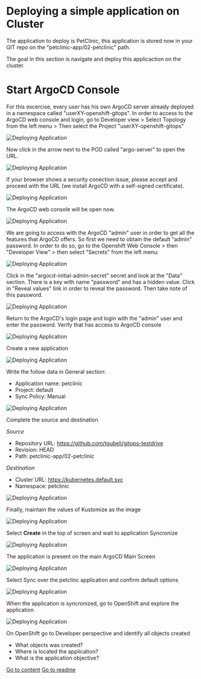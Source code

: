 # Deploying a simple application on Cluster

The application to deploy is PetClinic, this application is stored now in your GIT repo on the "petclinic-app/02-petclinic" path.

The goal in this section is navigate and deploy this applicaction on the cluster.

# Start ArgoCD Console

For this excercise, every user has his own ArgoCD server already deployed in a namespace called "userXY-openshift-gitops". In order to access to the ArgoCD web console and login, go to Developer view > Select Topology from the left menu > Then select the Project "userXY-openshift-gitops"

![Deploying Application](../img/installingC66.png "Deploying Application")

Now click in the arrow next to the POD called "argo-server" to open the URL.

![Deploying Application](../img/installingC67.png "Deploying Application")

If your browser shows a security conection issue, please accept and proceed with the URL (we install ArgoCD with a self-signed certificate).

![Deploying Application](../img/installingC68.png "Deploying Application")


The ArgoCD web console will be open now. 

![Deploying Application](../img/installingC77.png "Deploying Application")


We are going to access with the ArgoCD "admin" user in order to get all the features that ArgoCD offers. So first we need to obtain the default "admin" password. In order to do so, go to the Openshift Web Console > then "Developer View" > then select "Secrets" from the left menu:

![Deploying Application](../img/installingC78.png "Deploying Application")

Click in the "argocd-initial-admin-secret" secret and look at the "Data" section. There is a key with name "password" and has a hidden value. Click in "Reveal values" link in order to reveal the password. Then take note of this password.

![Deploying Application](../img/installingC79.png "Deploying Application")


Return to the ArgoCD's login page and login with the "admin" user and enter the password. Verify that has access to ArgoCD console

![Deploying Application](../img/installingD3.png "Deploying Application")

Create a new application

![Deploying Application](../img/deployappsA1.png "Deploying Application")

Write the follow data in General section:

* Application name: petclinic
* Project: default
* Sync Policy: Manual

![Deploying Application](../img/deployappsA2.png "Deploying Application")

Complete the source and destination

*Source*

* Repository URL: https://github.com/tgubeli/gitops-testdrive
* Revision: HEAD
* Path: petclinic-app/02-petclinic

*Destination*

* Cluster URL: https://kubernetes.default.svc
* Namespace: petclinic

![Deploying Application](../img/deployappsA33.png "Deploying Application")

Finally, maintain the values of Kustomize as the image

![Deploying Application](../img/deployappsA4.png "Deploying Application")


Select **Create** in the top of screen and wait to application Syncronize

![Deploying Application](../img/deployappsA4.png "Deploying Application")

The application is present on the main ArgoCD Main Screen

![Deploying Application](../img/deployappsA5.png "Deploying Application")

Select Sync over the petclinc application and confirm default options

![Deploying Application](../img/deployappsA7.png "Deploying Application")

When the application is syncronized, go to OpenShift and explore the application

![Deploying Application](../img/deployappsA8.png "Deploying Application")

On OpenShift go to Developer perspective and identify all objects created

* What objects was created?
* Where is located the application?
* What is the application objective?

[Go to content](content.md)
[Go to readme](../README.md)
